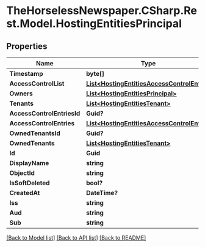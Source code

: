 # TheHorselessNewspaper.CSharp.Rest.Model.HostingEntitiesPrincipal

## Properties

Name | Type | Description | Notes
------------ | ------------- | ------------- | -------------
**Timestamp** | **byte[]** |  | [optional] 
**AccessControlList** | [**List&lt;HostingEntitiesAccessControlEntry&gt;**](HostingEntitiesAccessControlEntry.md) |  | [optional] 
**Owners** | [**List&lt;HostingEntitiesPrincipal&gt;**](HostingEntitiesPrincipal.md) |  | [optional] 
**Tenants** | [**List&lt;HostingEntitiesTenant&gt;**](HostingEntitiesTenant.md) |  | [optional] 
**AccessControlEntriesId** | **Guid?** |  | [optional] 
**AccessControlEntries** | [**List&lt;HostingEntitiesAccessControlEntry&gt;**](HostingEntitiesAccessControlEntry.md) |  | [optional] 
**OwnedTenantsId** | **Guid?** |  | [optional] 
**OwnedTenants** | [**List&lt;HostingEntitiesTenant&gt;**](HostingEntitiesTenant.md) |  | [optional] 
**Id** | **Guid** |  | [optional] 
**DisplayName** | **string** |  | [optional] 
**ObjectId** | **string** |  | [optional] 
**IsSoftDeleted** | **bool?** |  | [optional] 
**CreatedAt** | **DateTime?** |  | [optional] 
**Iss** | **string** |  | [optional] 
**Aud** | **string** |  | [optional] 
**Sub** | **string** |  | [optional] 

[[Back to Model list]](../README.md#documentation-for-models) [[Back to API list]](../README.md#documentation-for-api-endpoints) [[Back to README]](../README.md)

